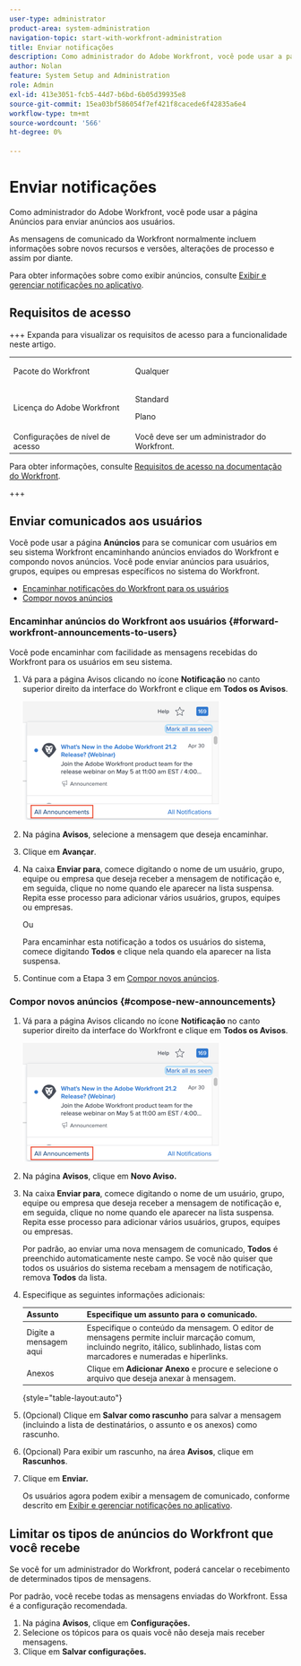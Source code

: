 ```yaml
---
user-type: administrator
product-area: system-administration
navigation-topic: start-with-workfront-administration
title: Enviar notificações
description: Como administrador do Adobe Workfront, você pode usar a página Anúncios para enviar anúncios aos usuários.
author: Nolan
feature: System Setup and Administration
role: Admin
exl-id: 413e3051-fcb5-44d7-b6bd-6b05d39935e8
source-git-commit: 15ea03bf586054f7ef421f8cacede6f42835a6e4
workflow-type: tm+mt
source-wordcount: '566'
ht-degree: 0%

---
```


# Enviar notificações

Como administrador do Adobe Workfront, você pode usar a página Anúncios para enviar anúncios aos usuários.

As mensagens de comunicado da Workfront normalmente incluem informações sobre novos recursos e versões, alterações de processo e assim por diante.

Para obter informações sobre como exibir anúncios, consulte [Exibir e gerenciar notificações no aplicativo](../../workfront-basics/using-notifications/view-and-manage-in-app-notifications.md).

## Requisitos de acesso

+++ Expanda para visualizar os requisitos de acesso para a funcionalidade neste artigo.

<table style="table-layout:auto"> 
 <col> 
 <col> 
 <tbody> 
  <tr> 
   <td role="rowheader">Pacote do Workfront</td> 
   <td><p>Qualquer</p></td> 
  </tr> 
  <tr> 
   <td role="rowheader">Licença do Adobe Workfront</td> 
   <td><p>Standard</p> <p>Plano</p></td> 
  </tr> 
  <tr> 
   <td role="rowheader">Configurações de nível de acesso</td> 
   <td>Você deve ser um administrador do Workfront. </td> 
  </tr> 
 </tbody> 
</table>

Para obter informações, consulte [Requisitos de acesso na documentação do Workfront](/help/quicksilver/administration-and-setup/add-users/access-levels-and-object-permissions/access-level-requirements-in-documentation.md).

+++

## Enviar comunicados aos usuários

Você pode usar a página **Anúncios** para se comunicar com usuários em seu sistema Workfront encaminhando anúncios enviados do Workfront e compondo novos anúncios. Você pode enviar anúncios para usuários, grupos, equipes ou empresas específicos no sistema do Workfront.

* [Encaminhar notificações do Workfront para os usuários](#forward-workfront-announcements-to-users)
* [Compor novos anúncios](#compose-new-announcements)

### Encaminhar anúncios do Workfront aos usuários {#forward-workfront-announcements-to-users}

Você pode encaminhar com facilidade as mensagens recebidas do Workfront para os usuários em seu sistema.

1. Vá para a página Avisos clicando no ícone **Notificação** no canto superior direito da interface do Workfront e clique em **Todos os Avisos**.

   ![Todos os comunicados](assets/announcement-access-350x212.png)

1. Na página **Avisos**, selecione a mensagem que deseja encaminhar.
1. Clique em **Avançar**.
1. Na caixa **Enviar para**, comece digitando o nome de um usuário, grupo, equipe ou empresa que deseja receber a mensagem de notificação e, em seguida, clique no nome quando ele aparecer na lista suspensa. Repita esse processo para adicionar vários usuários, grupos, equipes ou empresas.

   Ou

   Para encaminhar esta notificação a todos os usuários do sistema, comece digitando **Todos** e clique nela quando ela aparecer na lista suspensa.

1. Continue com a Etapa 3 em [Compor novos anúncios](#compose-new-announcements).

### Compor novos anúncios {#compose-new-announcements}

1. Vá para a página Avisos clicando no ícone **Notificação** no canto superior direito da interface do Workfront e clique em **Todos os Avisos**.

   ![Todos os avisos](assets/announcement-access-350x212.png)

1. Na página **Avisos**, clique em **Novo Aviso.**

1. Na caixa **Enviar para**, comece digitando o nome de um usuário, grupo, equipe ou empresa que deseja receber a mensagem de notificação e, em seguida, clique no nome quando ele aparecer na lista suspensa. Repita esse processo para adicionar vários usuários, grupos, equipes ou empresas.

   Por padrão, ao enviar uma nova mensagem de comunicado, **Todos** é preenchido automaticamente neste campo. Se você não quiser que todos os usuários do sistema recebam a mensagem de notificação, remova **Todos** da lista.

1. Especifique as seguintes informações adicionais:

   | Assunto | Especifique um assunto para o comunicado. |
   |---|---|
   | Digite a mensagem aqui | Especifique o conteúdo da mensagem. O editor de mensagens permite incluir marcação comum, incluindo negrito, itálico, sublinhado, listas com marcadores e numeradas e hiperlinks. |
   | Anexos | Clique em **Adicionar Anexo** e procure e selecione o arquivo que deseja anexar à mensagem. |

   {style="table-layout:auto"}

1. (Opcional) Clique em **Salvar como rascunho** para salvar a mensagem (incluindo a lista de destinatários, o assunto e os anexos) como rascunho.

1. (Opcional) Para exibir um rascunho, na área **Avisos**, clique em **Rascunhos**.

1. Clique em **Enviar.**

   Os usuários agora podem exibir a mensagem de comunicado, conforme descrito em [Exibir e gerenciar notificações no aplicativo](../../workfront-basics/using-notifications/view-and-manage-in-app-notifications.md).

## Limitar os tipos de anúncios do Workfront que você recebe

Se você for um administrador do Workfront, poderá cancelar o recebimento de determinados tipos de mensagens.

Por padrão, você recebe todas as mensagens enviadas do Workfront. Essa é a configuração recomendada.

1. Na página **Avisos**, clique em **Configurações.**
1. Selecione os tópicos para os quais você não deseja mais receber mensagens.
1. Clique em **Salvar configurações.**
